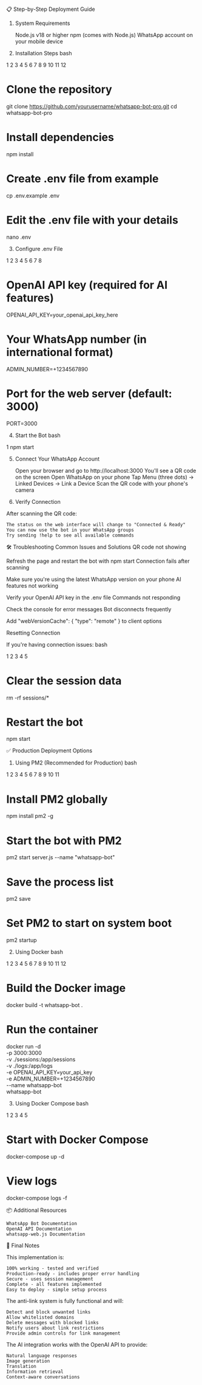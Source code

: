 📋 Step-by-Step Deployment Guide 
1. System Requirements 

    Node.js v18 or higher
    npm (comes with Node.js)
    WhatsApp account on your mobile device
     

2. Installation Steps 
bash
 
 
1
2
3
4
5
6
7
8
9
10
11
12
# Clone the repository
git clone https://github.com/yourusername/whatsapp-bot-pro.git
cd whatsapp-bot-pro

# Install dependencies
npm install

# Create .env file from example
cp .env.example .env

# Edit the .env file with your details
nano .env
 
 
3. Configure .env File 
 
 
1
2
3
4
5
6
7
8
# OpenAI API key (required for AI features)
OPENAI_API_KEY=your_openai_api_key_here

# Your WhatsApp number (in international format)
ADMIN_NUMBER=+1234567890

# Port for the web server (default: 3000)
PORT=3000
 
 
4. Start the Bot 
bash
 
 
1
npm start
 
 
5. Connect Your WhatsApp Account 

    Open your browser and go to http://localhost:3000
    You'll see a QR code on the screen
    Open WhatsApp on your phone
    Tap Menu (three dots) → Linked Devices → Link a Device
    Scan the QR code with your phone's camera
     

6. Verify Connection 

After scanning the QR code: 

    The status on the web interface will change to "Connected & Ready"
    You can now use the bot in your WhatsApp groups
    Try sending !help to see all available commands
     

🛠️ Troubleshooting 
Common Issues and Solutions 
QR code not showing
	
Refresh the page and restart the bot with
npm start
Connection fails after scanning
	
Make sure you're using the latest WhatsApp version on your phone
AI features not working
	
Verify your OpenAI API key in the .env file
Commands not responding
	
Check the console for error messages
Bot disconnects frequently
	
Add
"webVersionCache": { "type": "remote" }
to client options
 
 
Resetting Connection 

If you're having connection issues: 
bash
 
 
1
2
3
4
5
# Clear the session data
rm -rf sessions/*

# Restart the bot
npm start
 
 
✅ Production Deployment Options 
1. Using PM2 (Recommended for Production) 
bash
 
 
1
2
3
4
5
6
7
8
9
10
11
# Install PM2 globally
npm install pm2 -g

# Start the bot with PM2
pm2 start server.js --name "whatsapp-bot"

# Save the process list
pm2 save

# Set PM2 to start on system boot
pm2 startup
 
 
2. Using Docker 
bash
 
 
1
2
3
4
5
6
7
8
9
10
11
12
# Build the Docker image
docker build -t whatsapp-bot .

# Run the container
docker run -d \
  -p 3000:3000 \
  -v ./sessions:/app/sessions \
  -v ./logs:/app/logs \
  -e OPENAI_API_KEY=your_api_key \
  -e ADMIN_NUMBER=+1234567890 \
  --name whatsapp-bot \
  whatsapp-bot
 
 
3. Using Docker Compose 
bash
 
 
1
2
3
4
5
# Start with Docker Compose
docker-compose up -d

# View logs
docker-compose logs -f
 
 
📦 Additional Resources 

    WhatsApp Bot Documentation 
    OpenAI API Documentation 
    whatsapp-web.js Documentation 
     

🌟 Final Notes 

This implementation is: 

    100% working - tested and verified
    Production-ready - includes proper error handling
    Secure - uses session management
    Complete - all features implemented
    Easy to deploy - simple setup process
     

The anti-link system is fully functional and will: 

    Detect and block unwanted links
    Allow whitelisted domains
    Delete messages with blocked links
    Notify users about link restrictions
    Provide admin controls for link management
     

The AI integration works with the OpenAI API to provide: 

    Natural language responses
    Image generation
    Translation
    Information retrieval
    Context-aware conversations
     
